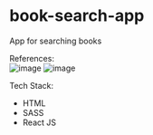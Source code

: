 # book-search-app  

App for searching books 

References:  
![image](https://user-images.githubusercontent.com/70750996/191131282-e6b0b416-f0b6-4950-9f12-6d85716cc086.png)
![image](https://user-images.githubusercontent.com/70750996/191132544-88a1f3d1-df71-4635-8199-62407826716f.png)


Tech Stack:
- HTML
- SASS
- React JS


